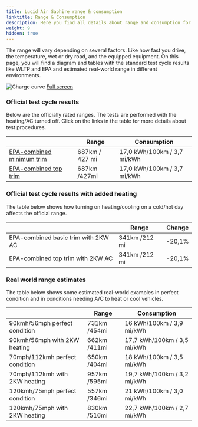 ```yaml
---
title: Lucid Air Saphire range & consumption
linktitle: Range & Consumption
description: Here you find all details about range and consumption for Lucid Air Saphire.
weight: 9
hidden: true
---
```

<!-- markdownlint-disable MD033 -->
<object type="image/svg+xml" data="../modelnavigation.svg"></object>

The range will vary depending on several factors. Like how fast you drive, the temperature, wet or dry road, and the equipped equipment. On this page, you will find a diagram and tables with the standard test cycle results like WLTP and EPA and estimated real-world range in different environments. 

![Charge curve](../range.svg  "Range information")
[Full screen](../range.svg)

### Official test cycle results

Below are the officially rated ranges. The tests are performed with the heating/AC turned off. Click on the links in the table for more details about test procedures. 

| | Range  | Consumption  |
|----|-----|------|
| [EPA-combined minimum trim](../../../../../guides/understandingrange/epa/) | 687km / 427 mi| 17,0 kWh/100km / 3,7 mi/kWh |
| [EPA-combined top trim](../../../../../guides/understandingrange/epa/) | 687km /427mi| 17,0 kWh/100km / 3,7 mi/kWh  |

### Official test cycle results with added heating

The table below shows how turning on heating/cooling on a cold/hot day affects the official range. 

| | Range  | Change  |
|----|-----|------|
| EPA-combined basic trim with 2KW AC | 341km /212 mi | -20,1%|
| EPA-combined top trim with 2KW AC | 341km /212 mi | -20,1%|

### Real world range estimates

The table below shows some estimated real-world examples in perfect condition and in conditions needing A/C to heat or cool vehicles. 

| | Range  | Consumption  |
|----|-----|------|
| 90kmh/56mph perfect condition | 731km /454mi| 16 kWh/100km / 3,9 mi/kWh |
| 90kmh/56mph with 2KW heating | 662km /411mi| 17,7 kWh/100km / 3,5 mi/kWh |
| 70mph/112kmh perfect condition | 650km /404mi| 18 kWh/100km / 3,5 mi/kWh|
| 70mph/112kmh with 2KW heating | 957km /595mi| 19,7 kWh/100km / 3,2 mi/kWh  |
| 120kmh/75mph perfect condition | 557km /346mi| 21 kWh/100km / 3,0 mi/kWh |
| 120kmh/75mph with 2KW heating | 830km /516mi| 22,7 kWh/100km / 2,7 mi/kWh |
